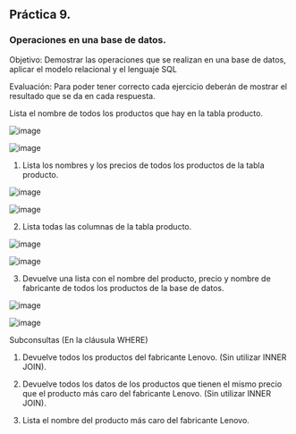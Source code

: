 ## Práctica 9.
### Operaciones en una base de datos.
Objetivo: Demostrar las operaciones que se realizan en una base de datos, aplicar el modelo relacional y el lenguaje SQL

Evaluación: Para poder tener correcto cada ejercicio deberán de mostrar el resultado que se da en cada respuesta.

Lista el nombre de todos los productos que hay en la tabla producto.

![image](https://user-images.githubusercontent.com/102439883/172985226-7a228509-0359-4e11-920d-0da653b35ec8.png)

![image](https://user-images.githubusercontent.com/102439883/172985273-a7f18120-f8eb-4081-8e46-68d29ce92546.png)


1. Lista los nombres y los precios de todos los productos de la tabla producto.

![image](https://user-images.githubusercontent.com/102439883/172984797-91651347-80a0-44ee-bec0-dc9df4dde8c2.png)

![image](https://user-images.githubusercontent.com/102439883/172984836-df1be28a-94aa-41a1-94f3-cb3ff980a482.png)

2. Lista todas las columnas de la tabla producto.

![image](https://user-images.githubusercontent.com/102439883/172985401-9e75f847-c39a-4cf2-91c2-f9156786c7cd.png)

![image](https://user-images.githubusercontent.com/102439883/172985454-80e76f3a-ba62-47ae-9417-2953aa5c19f7.png)


3. Devuelve una lista con el nombre del producto, precio y nombre de fabricante de
todos los productos de la base de datos.

![image](https://user-images.githubusercontent.com/102439883/173195837-bb5d699c-7ed9-4e38-8733-3fc86f4baaad.png)

![image](https://user-images.githubusercontent.com/102439883/173195914-72e328cf-e9b2-4202-86bd-99c1f28c5ab0.png)


Subconsultas (En la cláusula WHERE)
1. Devuelve todos los productos del fabricante Lenovo. (Sin utilizar INNER
JOIN).


2. Devuelve todos los datos de los productos que tienen el mismo precio que el
producto más caro del fabricante Lenovo. (Sin utilizar INNER JOIN).


3. Lista el nombre del producto más caro del fabricante Lenovo.
